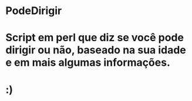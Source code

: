 # PodeDirigir

# Script em perl que diz se você pode dirigir ou não, baseado na sua idade e em mais algumas informações.
# :)
